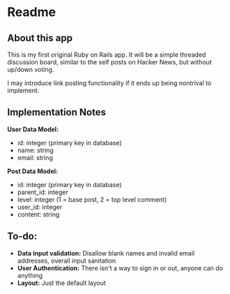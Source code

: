 # Readme #

## About this app ##

This is my first original Ruby on Rails app. It will be a simple threaded
discussion board, similar to the self posts on Hacker News, but without up/down voting.

I may introduce link posting functionality if it ends up being nontrival to implement.

## Implementation Notes ##

**User Data Model:**
 * id:		integer
	(primary key in database)
 * name:	string
 * email:	string

**Post Data Model:**
 * id:			integer
	(primary key in database)
 * parent\_id:	integer
 * level:		integer
    (1 = base post, 2 = top level comment)
 * user\_id:	integer 
 * content:		string

## To-do: ##
 * **Data input validation:** Disallow blank names and invalid email addresses, overall input sanitation
 * **User Authentication:** There isn't a way to sign in or out, anyone can do anything
 * **Layout:** Just the default layout
